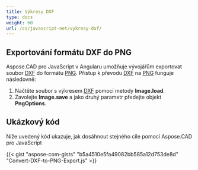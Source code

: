 ```yaml
---
title: Výkresy DXF
type: docs
weight: 60
url: /cs/javascript-net/vykresy-dxf/
---
```


## **Exportování formátu DXF do PNG**

Aspose.CAD pro JavaScript v Angularu umožňuje vývojářům exportovat soubor [DXF](https://docs.fileformat.com/cad/dxf/) do formátu [PNG](https://docs.fileformat.com/image/png/).
Přístup k převodu [DXF](https://docs.fileformat.com/cad/dxf/) na [PNG](https://docs.fileformat.com/image/png/) funguje následovně:

1. Načtěte soubor s výkresem [DXF](https://docs.fileformat.com/cad/dxf/) pomocí metody **Image.load**.
1. Zavolejte **Image.save** a jako druhý parametr předejte objekt **PngOptions**.

## Ukázkový kód

Níže uvedený kód ukazuje, jak dosáhnout stejného cíle pomocí Aspose.CAD pro JavaScript

{{< gist "aspose-com-gists" "b5a4510e5fa49082bb585a12d753de8d" "Convert-DXF-to-PNG-Export.js" >}}
